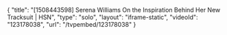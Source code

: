{
    "title": "[1508443598] Serena Williams On the Inspiration Behind Her New Tracksuit | HSN",
    "type": "solo",
    "layout": "iframe-static",
    "videoId": "123178038",
    "url": "\/tvpembed\/123178038"
}